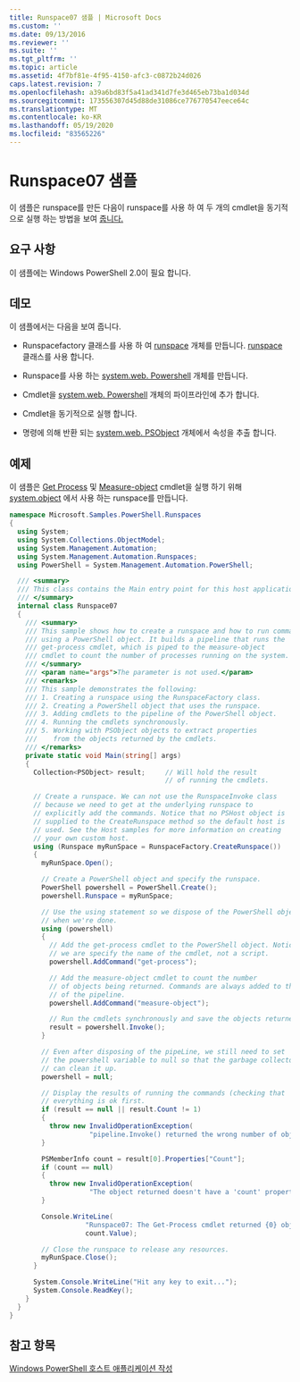 ```yaml
---
title: Runspace07 샘플 | Microsoft Docs
ms.custom: ''
ms.date: 09/13/2016
ms.reviewer: ''
ms.suite: ''
ms.tgt_pltfrm: ''
ms.topic: article
ms.assetid: 4f7bf81e-4f95-4150-afc3-c0872b24d026
caps.latest.revision: 7
ms.openlocfilehash: a39a6bd83f5a41ad341d7fe3d465eb73ba1d034d
ms.sourcegitcommit: 173556307d45d88de31086ce776770547eece64c
ms.translationtype: MT
ms.contentlocale: ko-KR
ms.lasthandoff: 05/19/2020
ms.locfileid: "83565226"
---
```

# <a name="runspace07-sample"></a>Runspace07 샘플

이 샘플은 runspace를 만든 다음이 runspace를 사용 하 여 두 개의 cmdlet을 동기적으로 실행 하는 방법을 보여 [줍니다.](/dotnet/api/system.management.automation.powershell)

## <a name="requirements"></a>요구 사항

이 샘플에는 Windows PowerShell 2.0이 필요 합니다.

## <a name="demonstrates"></a>데모

이 샘플에서는 다음을 보여 줍니다.

- Runspacefactory 클래스를 사용 하 여 [runspace](/dotnet/api/System.Management.Automation.Runspaces.Runspace) 개체를 만듭니다. [runspace](/dotnet/api/System.Management.Automation.Runspaces.RunspaceFactory) 클래스를 사용 합니다.

- Runspace를 사용 하는 [system.web. Powershell](/dotnet/api/system.management.automation.powershell) 개체를 만듭니다.

- Cmdlet을 [system.web. Powershell](/dotnet/api/system.management.automation.powershell) 개체의 파이프라인에 추가 합니다.

- Cmdlet을 동기적으로 실행 합니다.

- 명령에 의해 반환 되는 [system.web. PSObject](/dotnet/api/System.Management.Automation.PSObject) 개체에서 속성을 추출 합니다.

## <a name="example"></a>예제

이 샘플은 [Get Process](/powershell/module/Microsoft.PowerShell.Management/Get-Process) 및 [Measure-object](/powershell/module/microsoft.powershell.utility/measure-object) cmdlet을 실행 하기 위해 [system.object](/dotnet/api/System.Management.Automation.PSObject) 에서 사용 하는 runspace를 만듭니다.

```csharp
namespace Microsoft.Samples.PowerShell.Runspaces
{
  using System;
  using System.Collections.ObjectModel;
  using System.Management.Automation;
  using System.Management.Automation.Runspaces;
  using PowerShell = System.Management.Automation.PowerShell;

  /// <summary>
  /// This class contains the Main entry point for this host application.
  /// </summary>
  internal class Runspace07
  {
    /// <summary>
    /// This sample shows how to create a runspace and how to run commands
    /// using a PowerShell object. It builds a pipeline that runs the
    /// get-process cmdlet, which is piped to the measure-object
    /// cmdlet to count the number of processes running on the system.
    /// </summary>
    /// <param name="args">The parameter is not used.</param>
    /// <remarks>
    /// This sample demonstrates the following:
    /// 1. Creating a runspace using the RunspaceFactory class.
    /// 2. Creating a PowerShell object that uses the runspace.
    /// 3. Adding cmdlets to the pipeline of the PowerShell object.
    /// 4. Running the cmdlets synchronously.
    /// 5. Working with PSObject objects to extract properties
    ///    from the objects returned by the cmdlets.
    /// </remarks>
    private static void Main(string[] args)
    {
      Collection<PSObject> result;     // Will hold the result
                                       // of running the cmdlets.

      // Create a runspace. We can not use the RunspaceInvoke class
      // because we need to get at the underlying runspace to
      // explicitly add the commands. Notice that no PSHost object is
      // supplied to the CreateRunspace method so the default host is
      // used. See the Host samples for more information on creating
      // your own custom host.
      using (Runspace myRunSpace = RunspaceFactory.CreateRunspace())
      {
        myRunSpace.Open();

        // Create a PowerShell object and specify the runspace.
        PowerShell powershell = PowerShell.Create();
        powershell.Runspace = myRunSpace;

        // Use the using statement so we dispose of the PowerShell object
        // when we're done.
        using (powershell)
        {
          // Add the get-process cmdlet to the PowerShell object. Notice
          // we are specify the name of the cmdlet, not a script.
          powershell.AddCommand("get-process");

          // Add the measure-object cmdlet to count the number
          // of objects being returned. Commands are always added to the end
          // of the pipeline.
          powershell.AddCommand("measure-object");

          // Run the cmdlets synchronously and save the objects returned.
          result = powershell.Invoke();
        }

        // Even after disposing of the pipeLine, we still need to set
        // the powershell variable to null so that the garbage collector
        // can clean it up.
        powershell = null;

        // Display the results of running the commands (checking that
        // everything is ok first.
        if (result == null || result.Count != 1)
        {
          throw new InvalidOperationException(
                    "pipeline.Invoke() returned the wrong number of objects");
        }

        PSMemberInfo count = result[0].Properties["Count"];
        if (count == null)
        {
          throw new InvalidOperationException(
                    "The object returned doesn't have a 'count' property");
        }

        Console.WriteLine(
                   "Runspace07: The Get-Process cmdlet returned {0} objects",
                   count.Value);

        // Close the runspace to release any resources.
        myRunSpace.Close();
      }

      System.Console.WriteLine("Hit any key to exit...");
      System.Console.ReadKey();
    }
  }
}
```

## <a name="see-also"></a>참고 항목

[Windows PowerShell 호스트 애플리케이션 작성](./writing-a-windows-powershell-host-application.md)
